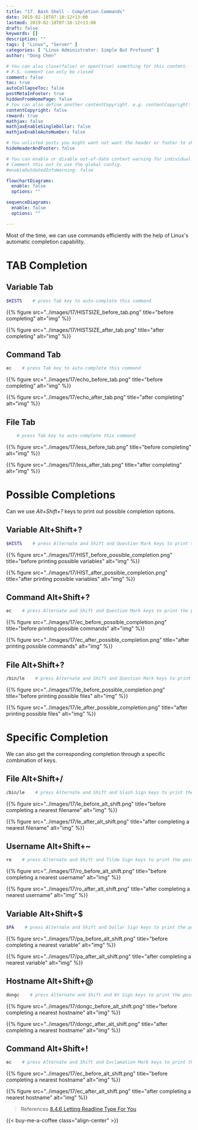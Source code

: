 ```yaml
---
title: "17. Bash Shell - Completion Commands"
date: 2019-02-18T07:10:12+13:00
lastmod: 2019-02-18T07:10:12+13:00
draft: false
keywords: []
description: ""
tags: [ "Linux", "Server" ]
categories: [ "Linux Administrator: Simple But Profound" ]
author: "Dong Chen"

# You can also close(false) or open(true) something for this content.
# P.S. comment can only be closed
comment: false
toc: true
autoCollapseToc: false
postMetaInFooter: true
hiddenFromHomePage: false
# You can also define another contentCopyright. e.g. contentCopyright: "This is another copyright."
contentCopyright: false
reward: true
mathjax: false
mathjaxEnableSingleDollar: false
mathjaxEnableAutoNumber: false

# You unlisted posts you might want not want the header or footer to show
hideHeaderAndFooter: false

# You can enable or disable out-of-date content warning for individual post.
# Comment this out to use the global config.
#enableOutdatedInfoWarning: false

flowchartDiagrams:
  enable: false
  options: ""

sequenceDiagrams: 
  enable: false
  options: ""

---
```


<!--more-->

Most of the time, we can use commands efficiently with the help of Linux's automatic completion capability.

# TAB Completion

## Variable Tab

```bash
$HISTS    # press Tab key to auto-complete this command
```

{{% figure src="../images/17/HISTSIZE_before_tab.png" title="before completing" alt="img" %}}

{{% figure src="../images/17/HISTSIZE_after_tab.png" title="after completing" alt="img" %}}

## Command Tab

```bash
ec    # press Tab key to auto-complete this command
```

{{% figure src="../images/17/echo_before_tab.png" title="before completing" alt="img" %}}

{{% figure src="../images/17/echo_after_tab.png" title="after completing" alt="img" %}}

## File Tab

```bash
    # press Tab key to auto-complete this command
```

{{% figure src="../images/17/less_before_tab.png" title="before completing" alt="img" %}}

{{% figure src="../images/17/less_after_tab.png" title="after completing" alt="img" %}}

# Possible Completions

Can we use *Alt+Shift+?* keys to print out possible completion options.

## Variable Alt+Shift+?

```bash
$HISTS    # press Alternate and Shift and Question Mark keys to print the possible variables
```

{{% figure src="../images/17/HIST_before_possible_completion.png" title="before printing possible variables" alt="img" %}}

{{% figure src="../images/17/HIST_after_possible_completion.png" title="after printing possible variables" alt="img" %}}

## Command Alt+Shift+?

```bash
ec    # press Alternate and Shift and Question Mark keys to print the possible variables
```

{{% figure src="../images/17/ec_before_possible_completion.png" title="before printing possible commands" alt="img" %}}

{{% figure src="../images/17/ec_after_possible_completion.png" title="after printing possible commands" alt="img" %}}

## File Alt+Shift+?

```bash
/bin/le    # press Alternate and Shift and Question Mark keys to print the possible variables
```

{{% figure src="../images/17/le_before_possible_completion.png" title="before printing possible files" alt="img" %}}

{{% figure src="../images/17/le_after_possible_completion.png" title="after printing possible files" alt="img" %}}

# Specific Completion

We can also get the corresponding completion through a specific combination of keys.

## File Alt+Shift+/

```bash
/bin/le    # press Alternate and Shift and Slash Sign keys to print the possible variables
```

{{% figure src="../images/17/le_before_alt_shift.png" title="before completing a nearest filename" alt="img" %}}

{{% figure src="../images/17/le_after_alt_shift.png" title="after completing a nearest filename" alt="img" %}}

## Username Alt+Shift+~

```bash
ro    # press Alternate and Shift and Tilde Sign keys to print the possible variables
```

{{% figure src="../images/17/ro_before_alt_shift.png" title="before completing a nearest username" alt="img" %}}

{{% figure src="../images/17/ro_after_alt_shift.png" title="after completing a nearest username" alt="img" %}}

## Variable Alt+Shift+$

```bash
$PA    # press Alternate and Shift and Dollar Sign keys to print the possible variables
```

{{% figure src="../images/17/pa_before_alt_shift.png" title="before completing a nearest variable" alt="img" %}}

{{% figure src="../images/17/pa_after_alt_shift.png" title="after completing a nearest variable" alt="img" %}}

## Hostname Alt+Shift+@

```bash
dongc    # press Alternate and Shift and At Sign keys to print the possible variables
```

{{% figure src="../images/17/dongc_before_alt_shift.png" title="before completing a nearest hostname" alt="img" %}}

{{% figure src="../images/17/dongc_after_alt_shift.png" title="after completing a nearest hostname" alt="img" %}}

## Command Alt+Shift+!

```bash
ec    # press Alternate and Shift and Exclamation Mark keys to print the possible variables
```

{{% figure src="../images/17/ec_before_alt_shift.png" title="before completing a nearest hostname" alt="img" %}}

{{% figure src="../images/17/ec_after_alt_shift.png" title="after completing a nearest hostname" alt="img" %}}

> References
> [8.4.6 Letting Readline Type For You](https://www.gnu.org/software/bash/manual/html_node/Commands-For-Completion.html)

<!-- Buy Me a Coffee Button -->
{{< buy-me-a-coffee class="align-center" >}}
